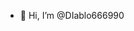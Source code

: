 - 👋 Hi, I’m @DIablo666990
<!---
DIablo666990/DIablo666990 is a ✨ special ✨ repository because its `README.md` (this file) appears on your GitHub profile.
You can click the Preview link to take a look at your changes.
--->
